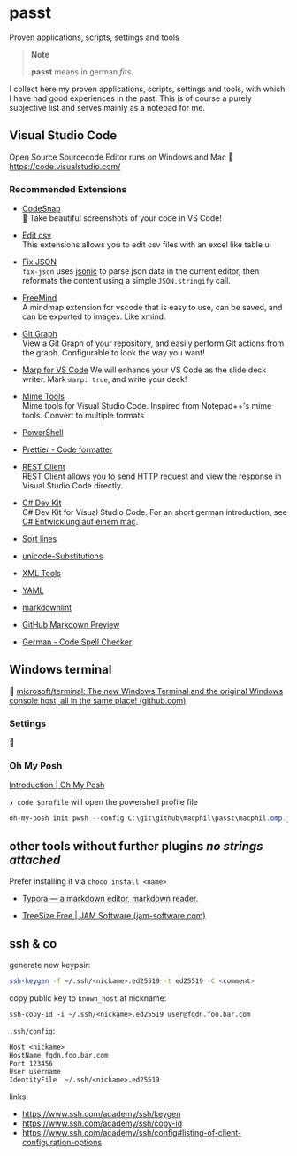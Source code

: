 # passt

Proven applications, scripts, settings and tools

> **Note**
>
> **passt** means in german _fits_.

I collect here my proven applications, scripts, settings and tools, with which I have had good experiences in the past.
This is of course a purely subjective list and serves mainly as a notepad for me.

## Visual Studio Code

Open Source Sourcecode Editor runs on Windows and Mac
:link: https://code.visualstudio.com/

### Recommended Extensions

- [CodeSnap](https://marketplace.visualstudio.com/items?itemName=adpyke.codesnap)\
  📸 Take beautiful screenshots of your code in VS Code!

- [Edit csv](https://marketplace.visualstudio.com/items?itemName=janisdd.vscode-edit-csv)\
  This extensions allows you to edit csv files with an excel like table ui

- [Fix JSON](https://marketplace.visualstudio.com/items?itemName=oliversturm.fix-json)\
  `fix-json` uses [jsonic](https://github.com/rjrodger/jsonic) to parse json data in the current editor, then reformats the content using a simple `JSON.stringify` call.

- [FreeMind](https://marketplace.visualstudio.com/items?itemName=DaChuiOpenSource.FreeMind)\
  A mindmap extension for vscode that is easy to use, can be saved, and can be exported to images. Like xmind.

- [Git Graph](https://marketplace.visualstudio.com/items?itemName=mhutchie.git-graph)\
  View a Git Graph of your repository, and easily perform Git actions from the graph. Configurable to look the way you want!

- [Marp for VS Code](https://marketplace.visualstudio.com/items?itemName=marp-team.marp-vscode)
  We will enhance your VS Code as the slide deck writer. Mark `marp: true`, and write your deck!

- [Mime Tools](https://marketplace.visualstudio.com/items?itemName=ajogyashree.mimeconvertor)\
  Mime tools for Visual Studio Code. Inspired from Notepad++'s mime tools. Convert to multiple formats

- [PowerShell](https://marketplace.visualstudio.com/items?itemName=ms-vscode.PowerShell)

- [Prettier - Code formatter](https://marketplace.visualstudio.com/items?itemName=esbenp.prettier-vscode)

- [REST Client](https://marketplace.visualstudio.com/items?itemName=humao.rest-client)\
  REST Client allows you to send HTTP request and view the response in Visual Studio Code directly.

- [C# Dev Kit](https://marketplace.visualstudio.com/items?itemName=ms-dotnettools.csdevkit)\
  C# Dev Kit for Visual Studio Code. For an short german introduction, see [C# Entwicklung auf einem mac](wiki.C-sharp-development-on-mac.DE.md).

- [Sort lines](https://marketplace.visualstudio.com/items?itemName=Tyriar.sort-lines)

- [unicode-Substitutions](https://marketplace.visualstudio.com/items?itemName=GlenBuktenica.unicode-substitutions)

- [XML Tools](https://marketplace.visualstudio.com/items?itemName=DotJoshJohnson.xml)

- [YAML](https://marketplace.visualstudio.com/items?itemName=redhat.vscode-yaml)

- [markdownlint](https://marketplace.visualstudio.com/items?itemName=DavidAnson.vscode-markdownlint)

- [GitHub Markdown Preview](https://marketplace.visualstudio.com/items?itemName=bierner.github-markdown-preview)

- [German - Code Spell Checker](https://marketplace.visualstudio.com/items?itemName=streetsidesoftware.code-spell-checker-german)

## Windows terminal

:link: [microsoft/terminal: The new Windows Terminal and the original Windows console host, all in the same place! (github.com)](https://github.com/microsoft/terminal)

### Settings

:construction:

### Oh My Posh

[Introduction | Oh My Posh](https://ohmyposh.dev/docs/)

`❯ code $profile` will open the powershell profile file

```powershell
oh-my-posh init pwsh --config C:\git\github\macphil\passt\macphil.omp.json | Invoke-Expression
```

## other tools without further plugins _no strings attached_

Prefer installing it via `choco install <name>`

- [Typora — a markdown editor, markdown reader.](https://typora.io/)

- [TreeSize Free | JAM Software (jam-software.com)](https://www.jam-software.com/treesize_free)

## ssh & co
generate new keypair:
```bash
ssh-keygen -f ~/.ssh/<nickame>.ed25519 -t ed25519 -C <comment>
```
copy public key to `known_host` at nickname:
```
ssh-copy-id -i ~/.ssh/<nickame>.ed25519 user@fqdn.foo.bar.com
```

`.ssh/config`:
```txt
Host <nickame>
HostName fqdn.foo.bar.com
Port 123456
User username
IdentityFile  ~/.ssh/<nickame>.ed25519
```

links: 
- <https://www.ssh.com/academy/ssh/keygen>
- <https://www.ssh.com/academy/ssh/copy-id>
- <https://www.ssh.com/academy/ssh/config#listing-of-client-configuration-options>

